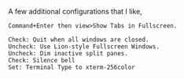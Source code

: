 A few additional configurations that I like,

    Command+Enter then view>Show Tabs in Fullscreen.

    Check: Quit when all windows are closed.
    Uncheck: Use Lion-style Fullscreen Windows.
    Uncheck: Dim inactive split panes.
    Check: Silence bell
    Set: Terminal Type to xterm-256color
